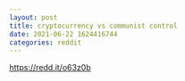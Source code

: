 ```yaml
--- 
layout: post 
title: cryptocurrency vs communist control 
date: 2021-06-22 1624416744 
categories: reddit 
--- 
```

https://redd.it/o63z0b